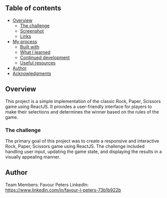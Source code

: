 ## Table of contents

- [Overview](#overview)
  - [The challenge](#the-challenge)
  - [Screenshot](#screenshot)
  - [Links](#links)
- [My process](#my-process)
  - [Built with](#built-with)
  - [What I learned](#what-i-learned)
  - [Continued development](#continued-development)
  - [Useful resources](#useful-resources)
- [Author](#author)
- [Acknowledgments](#acknowledgments)

## Overview

This project is a simple implementation of the classic Rock, Paper, Scissors game using ReactJS. It provides a user-friendly interface for players to make their selections and determines the winner based on the rules of the game.

### The challenge

The primary goal of this project was to create a responsive and interactive Rock, Paper, Scissors game using ReactJS. The challenge included handling user input, updating the game state, and displaying the results in a visually appealing manner.

## Author

Team Members: Favour Peters LinkedIn: https://www.linkedin.com/in/favour-l-peters-73b1b922b
